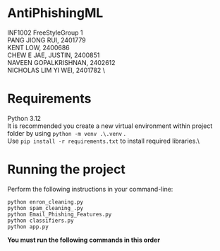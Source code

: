 # AntiPhishingML
INF1002 FreeStyleGroup 1\
PANG JIONG RUI, 2401779 \
KENT LOW, 2400686 \
CHEW E JAE, JUSTIN, 2400851 \
NAVEEN GOPALKRISHNAN, 2402612 \
NICHOLAS LIM YI WEI, 2401782 \

# Requirements
Python 3.12\
It is recommended you create a new virtual environment within project folder by using `python -m venv .\.venv` .\
Use `pip install -r requirements.txt` to install required libraries.\

# Running the project
Perform the following instructions in your command-line:
```
python enron_cleaning.py
python spam_cleaning_.py
python Email_Phishing_Features.py
python classifiers.py
python app.py
```
**You must run the following commands in this order**
